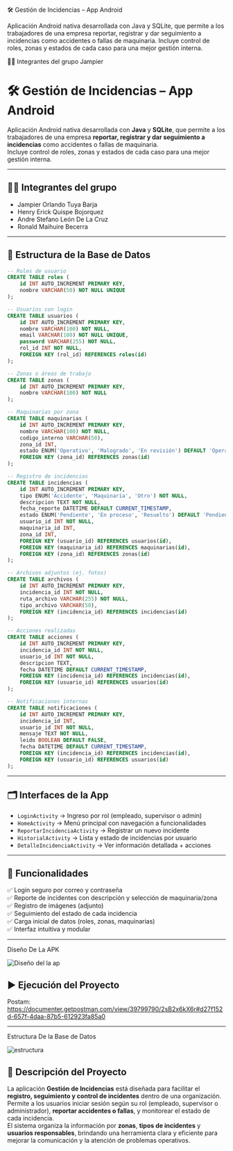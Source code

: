 🛠️ Gestión de Incidencias – App Android

Aplicación Android nativa desarrollada con Java y SQLite, que permite a los trabajadores de una empresa reportar, registrar y dar seguimiento a incidencias como accidentes o fallas de maquinaria.
Incluye control de roles, zonas y estados de cada caso para una mejor gestión interna.

👨‍💻 Integrantes del grupo
Jampier 
# 🛠️ Gestión de Incidencias – App Android

Aplicación Android nativa desarrollada con **Java** y **SQLite**, que permite a los trabajadores de una empresa **reportar, registrar y dar seguimiento a incidencias** como accidentes o fallas de maquinaria.  
Incluye control de roles, zonas y estados de cada caso para una mejor gestión interna.

---

## 👨‍💻 Integrantes del grupo

- Jampier Orlando Tuya Barja  
- Henry Erick Quispe Bojorquez  
- Andre Stefano León De La Cruz  
- Ronald Maihuire Becerra

---

## 🧠 Estructura de la Base de Datos

```sql
-- Roles de usuario
CREATE TABLE roles (
    id INT AUTO_INCREMENT PRIMARY KEY,
    nombre VARCHAR(50) NOT NULL UNIQUE
);

-- Usuarios con login
CREATE TABLE usuarios (
    id INT AUTO_INCREMENT PRIMARY KEY,
    nombre VARCHAR(100) NOT NULL,
    email VARCHAR(100) NOT NULL UNIQUE,
    password VARCHAR(255) NOT NULL,
    rol_id INT NOT NULL,
    FOREIGN KEY (rol_id) REFERENCES roles(id)
);

-- Zonas o áreas de trabajo
CREATE TABLE zonas (
    id INT AUTO_INCREMENT PRIMARY KEY,
    nombre VARCHAR(100) NOT NULL
);

-- Maquinarias por zona
CREATE TABLE maquinarias (
    id INT AUTO_INCREMENT PRIMARY KEY,
    nombre VARCHAR(100) NOT NULL,
    codigo_interno VARCHAR(50),
    zona_id INT,
    estado ENUM('Operativo', 'Malogrado', 'En revisión') DEFAULT 'Operativo',
    FOREIGN KEY (zona_id) REFERENCES zonas(id)
);

-- Registro de incidencias
CREATE TABLE incidencias (
    id INT AUTO_INCREMENT PRIMARY KEY,
    tipo ENUM('Accidente', 'Maquinaria', 'Otro') NOT NULL,
    descripcion TEXT NOT NULL,
    fecha_reporte DATETIME DEFAULT CURRENT_TIMESTAMP,
    estado ENUM('Pendiente', 'En proceso', 'Resuelto') DEFAULT 'Pendiente',
    usuario_id INT NOT NULL,
    maquinaria_id INT,
    zona_id INT,
    FOREIGN KEY (usuario_id) REFERENCES usuarios(id),
    FOREIGN KEY (maquinaria_id) REFERENCES maquinarias(id),
    FOREIGN KEY (zona_id) REFERENCES zonas(id)
);

-- Archivos adjuntos (ej. fotos)
CREATE TABLE archivos (
    id INT AUTO_INCREMENT PRIMARY KEY,
    incidencia_id INT NOT NULL,
    ruta_archivo VARCHAR(255) NOT NULL,
    tipo_archivo VARCHAR(50),
    FOREIGN KEY (incidencia_id) REFERENCES incidencias(id)
);

-- Acciones realizadas
CREATE TABLE acciones (
    id INT AUTO_INCREMENT PRIMARY KEY,
    incidencia_id INT NOT NULL,
    usuario_id INT NOT NULL,
    descripcion TEXT,
    fecha DATETIME DEFAULT CURRENT_TIMESTAMP,
    FOREIGN KEY (incidencia_id) REFERENCES incidencias(id),
    FOREIGN KEY (usuario_id) REFERENCES usuarios(id)
);

-- Notificaciones internas
CREATE TABLE notificaciones (
    id INT AUTO_INCREMENT PRIMARY KEY,
    incidencia_id INT,
    usuario_id INT NOT NULL,
    mensaje TEXT NOT NULL,
    leido BOOLEAN DEFAULT FALSE,
    fecha DATETIME DEFAULT CURRENT_TIMESTAMP,
    FOREIGN KEY (incidencia_id) REFERENCES incidencias(id),
    FOREIGN KEY (usuario_id) REFERENCES usuarios(id)
);
```

---

## 🗂️ Interfaces de la App

- `LoginActivity` → Ingreso por rol (empleado, supervisor o admin)  
- `HomeActivity` → Menú principal con navegación a funcionalidades  
- `ReportarIncidenciaActivity` → Registrar un nuevo incidente  
- `HistorialActivity` → Lista y estado de incidencias por usuario  
- `DetalleIncidenciaActivity` → Ver información detallada + acciones

---

## 🚀 Funcionalidades

✅ Login seguro por correo y contraseña  
✅ Reporte de incidentes con descripción y selección de maquinaria/zona  
✅ Registro de imágenes (adjunto)  
✅ Seguimiento del estado de cada incidencia  
✅ Carga inicial de datos (roles, zonas, maquinarias)  
✅ Interfaz intuitiva y modular

---

Diseño De La APK

![Diseño del la ap](https://github.com/user-attachments/assets/a1a40c30-fa64-4031-b71b-cc1159a84f4d)

## ▶️ Ejecución del Proyecto

Postam: https://documenter.getpostman.com/view/39799790/2sB2x6kX6r#d27f152d-657f-4daa-87b5-612923fa85a0

---

Estructura De la Base de Datos 


![estructura](https://github.com/user-attachments/assets/d73f87e1-4256-4aa9-bcae-077d09e23d5d)


## 📌 Descripción del Proyecto

La aplicación **Gestión de Incidencias** está diseñada para facilitar el **registro, seguimiento y control de incidentes** dentro de una organización.  
Permite a los usuarios iniciar sesión según su rol (empleado, supervisor o administrador), **reportar accidentes o fallas**, y monitorear el estado de cada incidencia.  
El sistema organiza la información por **zonas**, **tipos de incidentes** y **usuarios responsables**, brindando una herramienta clara y eficiente para mejorar la comunicación y la atención de problemas operativos.

